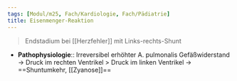 ```yaml
---
tags: [Modul/m25, Fach/Kardiologie, Fach/Pädiatrie]
title: Eisenmenger-Reaktion
---
```

> Endstadium bei [[Herzfehler]] mit Links-rechts-Shunt
- **Pathophysiologie**:: Irreversibel erhöhter A. pulmonalis Gefäßwiderstand → Druck im rechten Ventrikel > Druck im linken Ventrikel → ==Shuntumkehr, [[Zyanose]]==